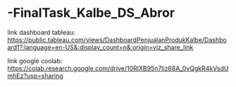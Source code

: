 # -FinalTask_Kalbe_DS_Abror

link dashboard tableau: https://public.tableau.com/views/DashboardPenjualanProdukKalbe/Dashboard1?:language=en-US&:display_count=n&:origin=viz_share_link 

link google coolab: https://colab.research.google.com/drive/10RlXB95n7liz68A_0vQgkR4kVsdUmhEz?usp=sharing
